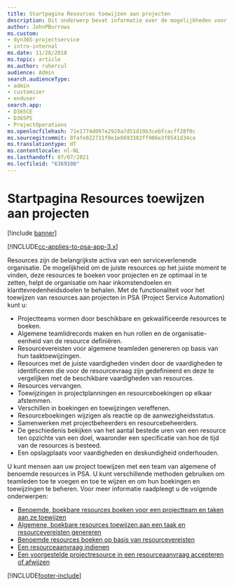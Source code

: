 ```yaml
---
title: Startpagina Resources toewijzen aan projecten
description: Dit onderwerp bevat informatie over de mogelijkheden voor resourcebeheer in PSA (Project Service Automation) voor Dynamics 365.
author: JohnPBurrows
ms.custom:
- dyn365-projectservice
- intro-internal
ms.date: 11/28/2018
ms.topic: article
ms.author: ruhercul
audience: Admin
search.audienceType:
- admin
- customizer
- enduser
search.app:
- D365CE
- D365PS
- ProjectOperations
ms.openlocfilehash: 71e1774d097e2929a7d51d19b3cebfcacff28f0c
ms.sourcegitcommit: 0fafe022731f0e1e8693382ff906e3f8541d34ca
ms.translationtype: HT
ms.contentlocale: nl-NL
ms.lasthandoff: 07/07/2021
ms.locfileid: "6369100"
---
```

# <a name="resourcing-projects-home-page"></a>Startpagina Resources toewijzen aan projecten

[!include [banner](../includes/psa-now-project-operations.md)]

[!INCLUDE[cc-applies-to-psa-app-3.x](../includes/cc-applies-to-psa-app-3x.md)]

Resources zijn de belangrijkste activa van een serviceverlenende organisatie. De mogelijkheid om de juiste resources op het juiste moment te vinden, deze resources te boeken voor projecten en ze optimaal in te zetten, helpt de organisatie om haar inkomstendoelen en klanttevredenheidsdoelen te behalen. Met de functionaliteit voor het toewijzen van resources aan projecten in PSA (Project Service Automation) kunt u:

- Projectteams vormen door beschikbare en gekwalificeerde resources te boeken.
- Algemene teamlidrecords maken en hun rollen en de organisatie-eenheid van de resource definiëren.
- Resourcevereisten voor algemene teamleden genereren op basis van hun taaktoewijzingen.
- Resources met de juiste vaardigheden vinden door de vaardigheden te identificeren die voor de resourcevraag zijn gedefinieerd en deze te vergelijken met de beschikbare vaardigheden van resources.
- Resources vervangen.
- Toewijzingen in projectplanningen en resourceboekingen op elkaar afstemmen.
- Verschillen in boekingen en toewijzingen vereffenen.
- Resourceboekingen wijzigen als reactie op de aanwezigheidsstatus.
- Samenwerken met projectbeheerders en resourcebeheerders.
- De geschiedenis bekijken van het aantal bestede uren van een resource ten opzichte van een doel, waaronder een specificatie van hoe de tijd van de resources is besteed.
- Een opslagplaats voor vaardigheden en deskundigheid onderhouden.


U kunt mensen aan uw project toewijzen met een team van algemene of benoemde resources in PSA. U kunt verschillende methoden gebruiken om teamleden toe te voegen en toe te wijzen en om hun boekingen en toewijzingen te beheren. Voor meer informatie raadpleegt u de volgende onderwerpen:

- [Benoemde, boekbare resources boeken voor een projectteam en taken aan ze toewijzen](assign-named-bookable-resource.md)
- [Algemene, boekbare resources toewijzen aan een taak en resourcevereisten genereren](assign-generic-bookable-resource.md)
- [Benoemde resources boeken op basis van resourcevereisten](book-named-resource.md)
- [Een resourceaanvraag indienen](submit-resource-request.md)
- [Een voorgestelde projectresource in een resourceaanvraag accepteren of afwijzen](accept-reject-proposed-resource.md)


[!INCLUDE[footer-include](../includes/footer-banner.md)]
